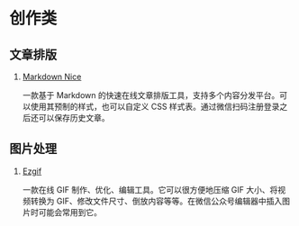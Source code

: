 # 创作类

## 文章排版

1. [Markdown Nice](https://editor.mdnice.com)

   一款基于 Markdown 的快速在线文章排版工具，支持多个内容分发平台。可以使用其预制的样式，也可以自定义 CSS 样式表。通过微信扫码注册登录之后还可以保存历史文章。

## 图片处理

1. [Ezgif](ezgif.com)

   一款在线 GIF 制作、优化、编辑工具。它可以很方便地压缩 GIF 大小、将视频转换为 GIF、修改文件尺寸、倒放内容等等。在微信公众号编辑器中插入图片时可能会常用到它。